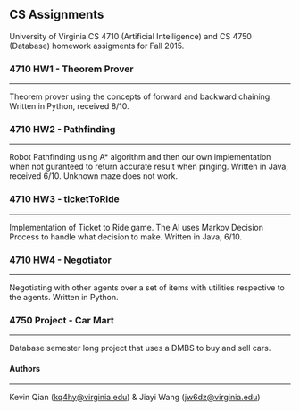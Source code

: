 ## CS Assignments
University of Virginia CS 4710 (Artificial Intelligence) and CS 4750 (Database) homework assigments for Fall 2015.

### 4710 HW1 - Theorem Prover
---
Theorem prover using the concepts of forward and backward chaining. Written in Python, received 8/10.

### 4710 HW2 - Pathfinding
---
Robot Pathfinding using A* algorithm and then our own implementation when not guranteed to return accurate result when pinging. 
Written in Java, received 6/10. Unknown maze does not work.

### 4710 HW3 - ticketToRide
---
Implementation of Ticket to Ride game. The AI uses Markov Decision Process to handle what decision to make. Written in Java, 6/10.  

### 4710 HW4 - Negotiator
---
Negotiating with other agents over a set of items with utilities respective to the agents. Written in Python.

### 4750 Project - Car Mart
---
Database semester long project that uses a DMBS to buy and sell cars. 

#### Authors
---
Kevin Qian (kq4hy@virginia.edu) & Jiayi Wang (jw6dz@virginia.edu)
